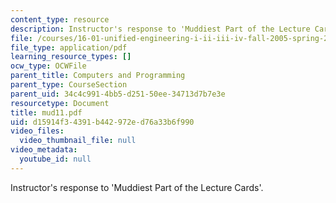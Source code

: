 ```yaml
---
content_type: resource
description: Instructor's response to 'Muddiest Part of the Lecture Cards'.
file: /courses/16-01-unified-engineering-i-ii-iii-iv-fall-2005-spring-2006/d15914f34391b442972ed76a33b6f990_mud11.pdf
file_type: application/pdf
learning_resource_types: []
ocw_type: OCWFile
parent_title: Computers and Programming
parent_type: CourseSection
parent_uid: 34c4c991-4bb5-d251-50ee-34713d7b7e3e
resourcetype: Document
title: mud11.pdf
uid: d15914f3-4391-b442-972e-d76a33b6f990
video_files:
  video_thumbnail_file: null
video_metadata:
  youtube_id: null
---
```

Instructor's response to 'Muddiest Part of the Lecture Cards'.